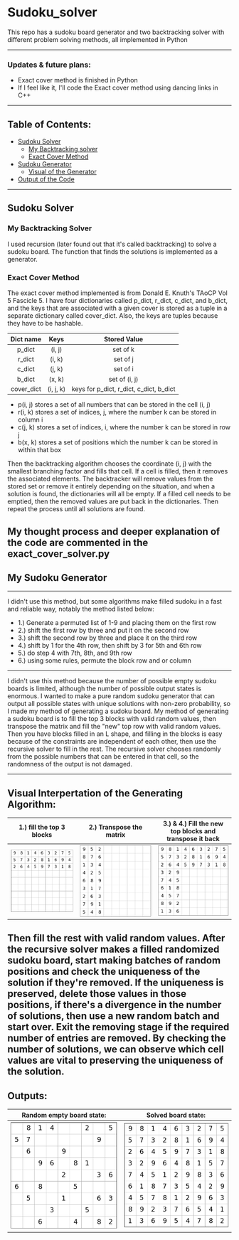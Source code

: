 # Sudoku_solver
This repo has a sudoku board generator and two backtracking solver with different problem solving methods, all implemented in Python</br>

---
### Updates & future plans:
- Exact cover method is finished in Python
- If I feel like it, I'll code the Exact cover method using dancing links in C++
---
## Table of Contents:
- [Sudoku Solver](#solver)
    - [My Backtracking solver](#solver1)
    - [Exact Cover Method](#solver2)
- [Sudoku Generator](#generator)
    - [Visual of the Generator](#visual)
- [Output of the Code](#output)

---
<a id = "solver"></a>  

## Sudoku Solver 

<a id = "solver1"></a>

### My Backtracking Solver
I used recursion (later found out that it's called backtracking) to solve a sudoku board.  The function that finds the solutions is implemented as a generator.

<a id = "solver2"></a>  

### Exact Cover Method
The exact cover method implemented is from Donald E. Knuth's TAoCP Vol 5 Fascicle 5.
I have four dictionaries called p_dict, r_dict, c_dict, and b_dict, and the keys that are associated with a given cover is stored as a tuple in a separate dictionary called cover_dict. Also, the keys are tuples because they have to be hashable.
<table>
    <thead>
        <tr>
            <th align="center">Dict name</th>
            <th align="center">Keys</th>
            <th align="center">Stored Value</th>
        </tr>
    </thead>
    <tbody>
        <tr>
            <td align="center">p_dict</td>
            <td align="center">(i, j)</td>
            <td align="center">set of k</td>
        </tr>
        <tr>
            <td align="center">r_dict</td>
            <td align="center">(i, k)</td>
            <td align="center">set of j</td>
        </tr>
        <tr>
            <td align="center">c_dict</td>
            <td align="center">(j, k)</td>
            <td align="center">set of i</td>
        </tr>
        <tr>
            <td align="center">b_dict</td>
            <td align="center">(x, k)</td>
            <td align="center">set of (i, j)</td>
        </tr>
         <tr>
            <td align="center">cover_dict</td>
            <td align="center">(i, j, k)</td>
            <td align="center">keys for p_dict, r_dict, c_dict, b_dict</td>
        </tr>
    </tbody>
</table>

- p(i, j) stores a set of all numbers that can be stored in the cell (i, j)
- r(i, k) stores a set of indices, j, where the number k can be stored in column i 
- c(j, k) stores a set of indices, i, where the number k can be stored in row j
- b(x, k) stores a set of positions which the number k can be stored in within that box

Then the backtracking algorithm chooses the coordinate (i, j) with the smallest branching factor and fills that cell.  If a cell is filled, then it removes the associated elements.  The backtracker will remove values from the stored set or remove it entirely depending on the situation, and when a solution is found, the dictionaries will all be empty. If a filled cell needs to be emptied, then the removed values are put back in the dictionaries. Then repeat the process until all solutions are found.

My thought process and deeper explanation of the code are commented in the exact_cover_solver.py
---
<a id = "generator"></a>  
## My Sudoku Generator
---
I didn't use this method, but some algorithms make filled sudoku in a fast and reliable way, notably the method listed below:
- 1.) Generate a permuted list of 1-9 and placing them on the first row
- 2.) shift the first row by three and put it on the second row
- 3.) shift the second row by three and place it on the third row 
- 4.) shift by 1 for the 4th row, then shift by 3 for 5th and 6th row
- 5.) do step 4 with 7th, 8th, and 9th row
- 6.) using some rules, permute the block row and or column
---

I didn't use this method because the number of possible empty sudoku boards is limited, although the number of possible output states is enormous. I wanted to make a pure random sudoku generator that can output all possible states with unique solutions with non-zero probability, so I made my method of generating a sudoku board.
My method of generating a sudoku board is to fill the top 3 blocks with valid random values, then transpose the matrix and fill the "new" top row with valid random values. Then you have blocks filled in an L shape, and filling in the blocks is easy because of the constraints are independent of each other, then use the recursive solver to fill in the rest.  The recursive solver chooses randomly from the possible numbers that can be entered in that cell, so the randomness of the output is not damaged.

---
<a id = "visual"></a> 
## Visual Interpertation of the Generating Algorithm:
| 1.) fill the top 3 blocks |2.) Transpose the matrix | 3.) & 4.) Fill the new top blocks and transpose it back|
|---------------------------|---------------------------|---------------------------|
| ![board1](images/Figure_1.png)   |   ![board2](images/Figure_2.png) |   ![board3](images/Figure_3.png) |

Then fill the rest with valid random values.  After the recursive solver makes a filled randomized sudoku board, start making batches of random positions and check the uniqueness of the solution if they're removed.  If the uniqueness is preserved, delete those values in those positions, if there's a divergence in the number of solutions, then use a new random batch and start over.  Exit the removing stage if the required number of entries are removed.  By checking the number of solutions, we can observe which cell values are vital to preserving the uniqueness of the solution.
---
<a id = "output"></a> 
## Outputs:
|Random empty board state:|Solved board state: |
|--------------------------|-----------------------|
|![empty_state](images/Figure_4.png) | ![solved_state](images/Figure_5.png)|